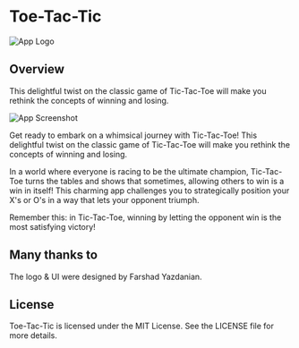 # Toe-Tac-Tic
![App Logo](https://github.com/maryamchrs/CuteFondMemories/assets/46676912/4a06873d-5802-4406-84ce-ab2275c0ec72)

## Overview
This delightful twist on the classic game of Tic-Tac-Toe will make you rethink the concepts of winning and losing.

![App Screenshot](https://github.com/maryamchrs/CuteFondMemories/assets/46676912/339e6daa-0d40-4825-9d27-4b31e24957cd)

Get ready to embark on a whimsical journey with Tic-Tac-Toe! This delightful twist on the classic game of Tic-Tac-Toe will make you rethink the concepts of winning and losing.

In a world where everyone is racing to be the ultimate champion, Tic-Tac-Toe turns the tables and shows that sometimes, allowing others to win is a win in itself! This charming app challenges you to strategically position your X's or O's in a way that lets your opponent triumph.

Remember this: in Tic-Tac-Toe, winning by letting the opponent win is the most satisfying victory!

## Many thanks to
The logo & UI were designed by Farshad Yazdanian.

## License

Toe-Tac-Tic is licensed under the MIT License. See the LICENSE file for more details.
